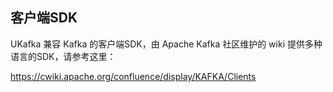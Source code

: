 ## 客户端SDK

UKafka 兼容 Kafka 的客户端SDK，由 Apache Kafka 社区维护的 wiki 提供多种语言的SDK，请参考这里：

<https://cwiki.apache.org/confluence/display/KAFKA/Clients>
